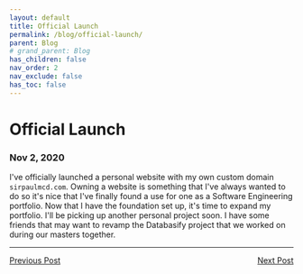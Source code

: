 ```yaml
---
layout: default
title: Official Launch
permalink: /blog/official-launch/
parent: Blog
# grand_parent: Blog
has_children: false
nav_order: 2
nav_exclude: false
has_toc: false
---
```


# Official Launch
### Nov 2, 2020

I've officially launched a personal website with my own custom domain `sirpaulmcd.com`.
Owning a website is something that I've always wanted to do so it's nice that I've finally found a use for one as a Software Engineering portfolio. 
Now that I have the foundation set up, it's time to expand my portfolio.
I'll be picking up another personal project soon.
I have some friends that may want to revamp the Databasify project that we worked on during our masters together. 

<hr>
<span style="text-align: left"><a href="/blog/initial-post">Previous Post</a></span>
<span style="float: right"><a href="/blog/war-and-peace-completion">Next Post</a></span>